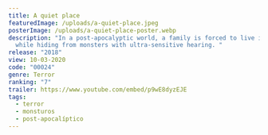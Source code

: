 ```yaml
---
title: A quiet place
featuredImage: /uploads/a-quiet-place.jpeg
posterImage: /uploads/a-quiet-place-poster.webp
description: "In a post-apocalyptic world, a family is forced to live in silence
  while hiding from monsters with ultra-sensitive hearing. "
release: "2018"
view: 10-03-2020
code: "00024"
genre: Terror
ranking: "7"
trailer: https://www.youtube.com/embed/p9wE8dyzEJE
tags:
  - terror
  - monsturos
  - post-apocalíptico
---
```

